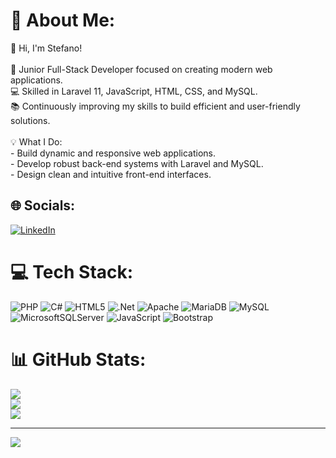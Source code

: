 # 💫 About Me:
👋 Hi, I'm Stefano!<br><br>🌟 Junior Full-Stack Developer focused on creating modern web applications.<br>💻 Skilled in Laravel 11, JavaScript, HTML, CSS, and MySQL.<br>📚 Continuously improving my skills to build efficient and user-friendly solutions.<br><br>💡 What I Do:<br>- Build dynamic and responsive web applications.<br>- Develop robust back-end systems with Laravel and MySQL.<br>- Design clean and intuitive front-end interfaces.


## 🌐 Socials:
[![LinkedIn](https://img.shields.io/badge/LinkedIn-%230077B5.svg?logo=linkedin&logoColor=white)](https://linkedin.com/in/stefano-strozzo) 

# 💻 Tech Stack:
![PHP](https://img.shields.io/badge/php-%23777BB4.svg?style=for-the-badge&logo=php&logoColor=white) ![C#](https://img.shields.io/badge/c%23-%23239120.svg?style=for-the-badge&logo=csharp&logoColor=white) ![HTML5](https://img.shields.io/badge/html5-%23E34F26.svg?style=for-the-badge&logo=html5&logoColor=white) ![.Net](https://img.shields.io/badge/.NET-5C2D91?style=for-the-badge&logo=.net&logoColor=white) ![Apache](https://img.shields.io/badge/apache-%23D42029.svg?style=for-the-badge&logo=apache&logoColor=white) ![MariaDB](https://img.shields.io/badge/MariaDB-003545?style=for-the-badge&logo=mariadb&logoColor=white) ![MySQL](https://img.shields.io/badge/mysql-4479A1.svg?style=for-the-badge&logo=mysql&logoColor=white) ![MicrosoftSQLServer](https://img.shields.io/badge/Microsoft%20SQL%20Server-CC2927?style=for-the-badge&logo=microsoft%20sql%20server&logoColor=white) ![JavaScript](https://img.shields.io/badge/javascript-%23323330.svg?style=for-the-badge&logo=javascript&logoColor=%23F7DF1E) ![Bootstrap](https://img.shields.io/badge/bootstrap-%238511FA.svg?style=for-the-badge&logo=bootstrap&logoColor=white)
# 📊 GitHub Stats:
![](https://github-readme-stats.vercel.app/api?username=stefanostrozzo&theme=dark&hide_border=false&include_all_commits=true&count_private=false)<br/>
![](https://github-readme-streak-stats.herokuapp.com/?user=stefanostrozzo&theme=dark&hide_border=false)<br/>
![](https://github-readme-stats.vercel.app/api/top-langs/?username=stefanostrozzo&theme=dark&hide_border=false&include_all_commits=true&count_private=false&layout=compact)

---
[![](https://visitcount.itsvg.in/api?id=stefanostrozzo&icon=0&color=0)](https://visitcount.itsvg.in)

<!-- Proudly created with GPRM ( https://gprm.itsvg.in ) -->
